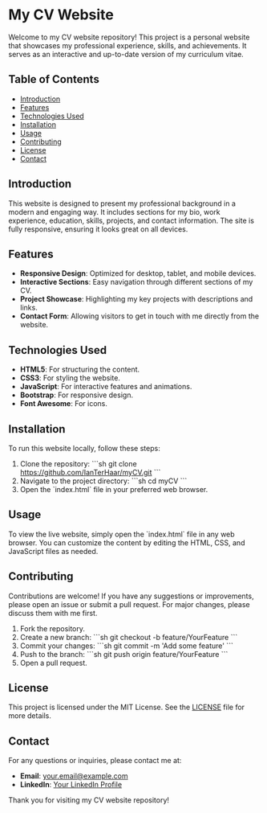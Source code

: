 
# My CV Website

Welcome to my CV website repository! This project is a personal website that showcases my professional experience, skills, and achievements. It serves as an interactive and up-to-date version of my curriculum vitae.

## Table of Contents

- [Introduction](#introduction)
- [Features](#features)
- [Technologies Used](#technologies-used)
- [Installation](#installation)
- [Usage](#usage)
- [Contributing](#contributing)
- [License](#license)
- [Contact](#contact)

## Introduction

This website is designed to present my professional background in a modern and engaging way. It includes sections for my bio, work experience, education, skills, projects, and contact information. The site is fully responsive, ensuring it looks great on all devices.

## Features

- **Responsive Design**: Optimized for desktop, tablet, and mobile devices.
- **Interactive Sections**: Easy navigation through different sections of my CV.
- **Project Showcase**: Highlighting my key projects with descriptions and links.
- **Contact Form**: Allowing visitors to get in touch with me directly from the website.

## Technologies Used

- **HTML5**: For structuring the content.
- **CSS3**: For styling the website.
- **JavaScript**: For interactive features and animations.
- **Bootstrap**: For responsive design.
- **Font Awesome**: For icons.

## Installation

To run this website locally, follow these steps:

1. Clone the repository:
   \`\`\`sh
   git clone https://github.com/IanTerHaar/myCV.git
   \`\`\`
2. Navigate to the project directory:
   \`\`\`sh
   cd myCV
   \`\`\`
3. Open the \`index.html\` file in your preferred web browser.

## Usage

To view the live website, simply open the \`index.html\` file in any web browser. You can customize the content by editing the HTML, CSS, and JavaScript files as needed.

## Contributing

Contributions are welcome! If you have any suggestions or improvements, please open an issue or submit a pull request. For major changes, please discuss them with me first.

1. Fork the repository.
2. Create a new branch:
   \`\`\`sh
   git checkout -b feature/YourFeature
   \`\`\`
3. Commit your changes:
   \`\`\`sh
   git commit -m 'Add some feature'
   \`\`\`
4. Push to the branch:
   \`\`\`sh
   git push origin feature/YourFeature
   \`\`\`
5. Open a pull request.

## License

This project is licensed under the MIT License. See the [LICENSE](LICENSE) file for more details.

## Contact

For any questions or inquiries, please contact me at:
- **Email**: [your.email@example.com](mailto:your.email@example.com)
- **LinkedIn**: [Your LinkedIn Profile](https://www.linkedin.com/in/yourprofile)

Thank you for visiting my CV website repository!
